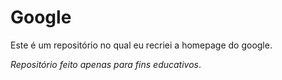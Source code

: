 # Google

Este é um repositório no qual eu recriei a homepage do google.

_Repositório feito apenas para fins educativos_.
